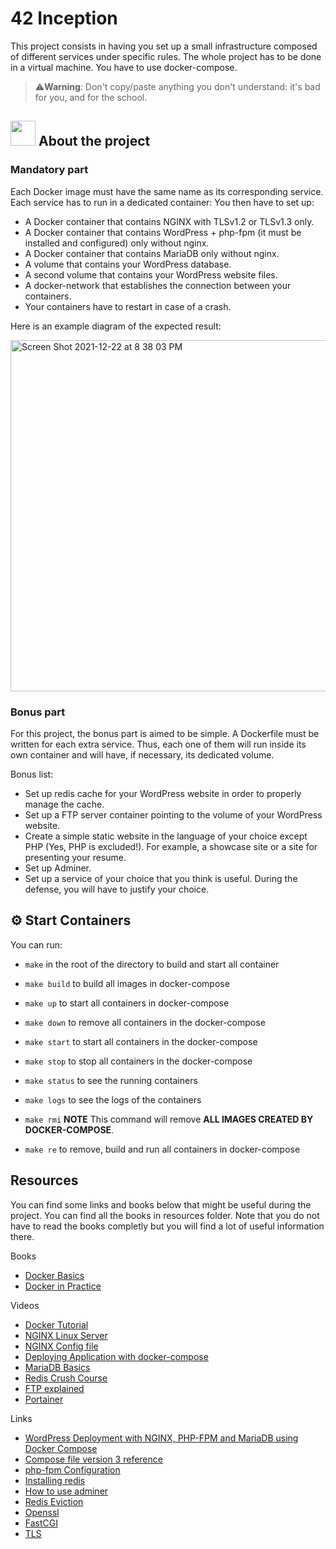 # 42 Inception

This project consists in having you set up a small infrastructure composed of different
services under specific rules. The whole project has to be done in a virtual machine. You
have to use docker-compose.

> ⚠**Warning**: Don't copy/paste anything you don't understand: it's bad for you, and for the school.

## <img src="https://www.docker.com/sites/default/files/d8/2019-07/vertical-logo-monochromatic.png"  width="40px"> About the project

### Mandatory part

Each Docker image must have the same name as its corresponding service.
Each service has to run in a dedicated container:
  You then have to set up:
  - A Docker container that contains NGINX with TLSv1.2 or TLSv1.3 only.
  - A Docker container that contains WordPress + php-fpm (it must be installed and configured) only without nginx.
  - A Docker container that contains MariaDB only without nginx.
  - A volume that contains your WordPress database.
  - A second volume that contains your WordPress website files.
  - A docker-network that establishes the connection between your containers.
  - Your containers have to restart in case of a crash.

Here is an example diagram of the expected result:

<img width="562" alt="Screen Shot 2021-12-22 at 8 38 03 PM" src="https://user-images.githubusercontent.com/54292953/147146268-a616f39a-3f16-41f8-80c9-db5494c3dfe7.png">

### Bonus part

For this project, the bonus part is aimed to be simple.
A Dockerfile must be written for each extra service. Thus, each one of them will run
inside its own container and will have, if necessary, its dedicated volume.

Bonus list:
   - Set up redis cache for your WordPress website in order to properly manage the
cache.
   - Set up a FTP server container pointing to the volume of your WordPress website.
   - Create a simple static website in the language of your choice except PHP (Yes, PHP
is excluded!). For example, a showcase site or a site for presenting your resume.
   - Set up Adminer.
   - Set up a service of your choice that you think is useful. During the defense, you
will have to justify your choice.

## ⚙️ Start Containers

You can run:

  - `make` in the root of the directory to build and start all container

  - `make build` to build all images in docker-compose

  - `make up` to start all containers in docker-compose

  - `make down` to remove all containers in the docker-compose

  - `make start` to start all containers in the docker-compose

  - `make stop` to stop all containers in the docker-compose

  - `make status` to see the running containers

  - `make logs` to see the logs of the containers

  - `make rmi` **NOTE** This command will remove **ALL IMAGES CREATED BY DOCKER-COMPOSE**.

  - `make re` to remove, build and run all containers in docker-compose

## Resources

You can find some links and books below that might be useful during the project. You can find all the books in resources folder. 
Note that you do not have to read the books completly but you will find a lot of useful information there.

Books

- [Docker Basics](https://github.com/42YerevanProjects/42_Inception/tree/master/resources)
- [Docker in Practice](https://github.com/42YerevanProjects/42_Inception/tree/master/resources)

Videos

- [Docker Tutorial](https://youtu.be/fqMOX6JJhGo)
- [NGINX Linux Server](https://youtu.be/MP3Wm9dtHSQ)
- [NGINX Config file](https://youtu.be/NEf3CFjN0Dg)
- [Deploying Application with docker-compose](https://youtu.be/vJAfq6Ku4cI)
- [MariaDB Basics](https://youtu.be/qxPnGlIxYC8)
- [Redis Crush Course](https://youtu.be/jgpVdJB2sKQ)
- [FTP explained](https://youtu.be/L9aZpg0ip70)
- [Portainer](https://youtu.be/8q9k1qzXRk4)

Links

- [WordPress Deployment with NGINX, PHP-FPM and MariaDB using Docker Compose](https://medium.com/swlh/wordpress-deployment-with-nginx-php-fpm-and-mariadb-using-docker-compose-55f59e5c1a)
- [Compose file version 3 reference](https://docs.docker.com/compose/compose-file/compose-file-v3/)
- [php-fpm Configuration](https://www.php.net/manual/en/install.fpm.configuration.php)
- [Installing redis](https://unixcop.com/install-redis-server-debian-11/)
- [How to use adminer](https://kinsta.com/blog/adminer/)
- [Redis Eviction](https://redis.io/docs/manual/eviction/)
- [Openssl](https://www.ssldragon.com/blog/what-is-openssl-and-how-it-works/#:~:text=With%20OpenSSL%2C%20you%20can%20apply,do%20all%20kind%20of%20verifications.)
- [FastCGI](https://www.techtarget.com/whatis/definition/FastCGI)
- [TLS](https://www.internetsociety.org/deploy360/tls/basics/)
